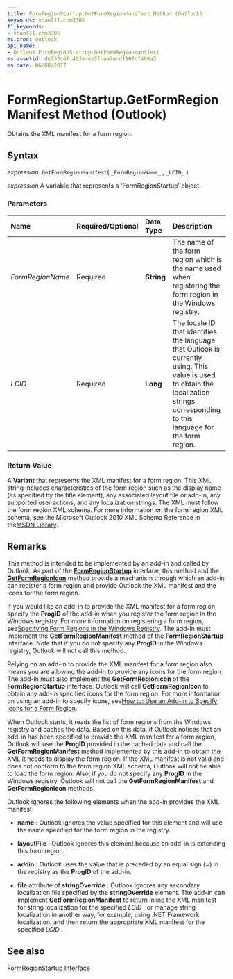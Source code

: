 ```yaml
---
title: FormRegionStartup.GetFormRegionManifest Method (Outlook)
keywords: vbaol11.chm3305
f1_keywords:
- vbaol11.chm3305
ms.prod: outlook
api_name:
- Outlook.FormRegionStartup.GetFormRegionManifest
ms.assetid: de752c6f-423a-ee2f-aa7e-d1107cf406a2
ms.date: 06/08/2017
---
```



# FormRegionStartup.GetFormRegionManifest Method (Outlook)

Obtains the XML manifest for a form region.


## Syntax

 _expression_. `GetFormRegionManifest`( `_FormRegionName_` , `_LCID_` )

 _expression_ A variable that represents a 'FormRegionStartup' object.


### Parameters



|**Name**|**Required/Optional**|**Data Type**|**Description**|
|:-----|:-----|:-----|:-----|
| _FormRegionName_|Required| **String**|The name of the form region which is the name used when registering the form region in the Windows registry.|
| _LCID_|Required| **Long**|The locale ID that identifies the language that Outlook is currently using. This value is used to obtain the localization strings corresponding to this language for the form region.|

### Return Value

A  **Variant** that represents the XML manifest for a form region. This XML string includes characteristics of the form region such as the display name (as specified by the title element), any associated layout file or add-in, any supported user actions, and any localization strings. The XML must follow the form region XML schema. For more information on the form region XML schema, see the Microsoft Outlook 2010 XML Schema Reference in the[MSDN Library](https://msdn.microsoft.com/library).


## Remarks

This method is intended to be implemented by an add-in and called by Outlook. As part of the  **[FormRegionStartup](Outlook.formregionstartup.md)** interface, this method and the **[GetFormRegionIcon](Outlook.FormRegionStartup.GetFormRegionIcon.md)** method provide a mechanism through which an add-in can register a form region and provide Outlook the XML manifest and the icons for the form region.

If you would like an add-in to provide the XML manifest for a form region, specify the  **ProgID** of the add-in when you register the form region in the Windows registry. For more information on registering a form region, see[Specifying Form Regions in the Windows Registry](../outlook/Concepts/Creating-Form-Regions/specifying-form-regions-in-the-windows-registry.md). The add-in must implement the  **GetFormRegionManifest** method of the **FormRegionStartup** interface. Note that if you do not specify any **ProgID** in the Windows registry, Outlook will not call this method.

Relying on an add-in to provide the XML manifest for a form region also means you are allowing the add-in to provide any icons for the form region. The add-in must also implement the  **GetFormRegionIcon** of the **FormRegionStartup** interface. Outlook will call **GetFormRegionIcon** to obtain any add-in specified icons for the form region. For more information on using an add-in to specify icons, see[How to: Use an Add-in to Specify Icons for a Form Region](../outlook/How-to/Extending-Forms-and-Form-Regions-Using-Add-ins/use-an-add-in-to-specify-icons-for-a-form-region.md).

 When Outlook starts, it reads the list of form regions from the Windows registry and caches the data. Based on this data, if Outlook notices that an add-in has been specified to provide the XML manifest for a form region, Outlook will use the **ProgID** provided in the cached data and call the **GetFormRegionManifest** method implemented by this add-in to obtain the XML it needs to display the form region. If the XML manifest is not valid and does not conform to the form region XML schema, Outlook will not be able to load the form region. Also, if you do not specify any **ProgID** in the Windows registry, Outlook will not call the **GetFormRegionManifest** and **GetFormRegionIcon** methods.

Outlook ignores the following elements when the add-in provides the XML manifest: 


-  **name** : Outlook ignores the value specified for this element and will use the name specified for the form region in the registry.
    
-  **layoutFile** : Outlook ignores this element because an add-in is extending this form region.
    
-  **addin** : Outlook uses the value that is preceded by an equal sign (**=**) in the registry as the  **ProgID** of the add-in.
    
-  **file** attribute of **stringOverride** : Outlook ignores any secondary localization file specified by the **stringOverride** element. The add-in can implement **GetFormRegionManifest** to return inline the XML manifest for string localization for the specified _LCID_ , or manage string localization in another way, for example, using .NET Framework localization, and then return the appropriate XML manifest for the specified _LCID_ .
    



## See also


[FormRegionStartup Interface](Outlook.formregionstartup.md)

